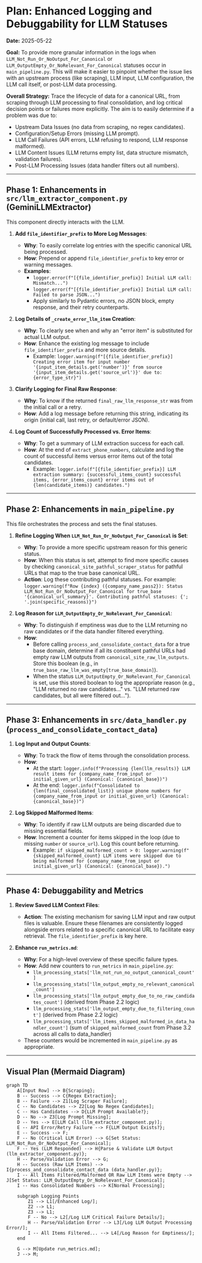 # Plan: Enhanced Logging and Debuggability for LLM Statuses

**Date:** 2025-05-22

**Goal:** To provide more granular information in the logs when `LLM_Not_Run_Or_NoOutput_For_Canonical` or `LLM_OutputEmpty_Or_NoRelevant_For_Canonical` statuses occur in `main_pipeline.py`. This will make it easier to pinpoint whether the issue lies with an upstream process (like scraping), LLM input, LLM configuration, the LLM call itself, or post-LLM data processing.

**Overall Strategy:**
Trace the lifecycle of data for a canonical URL, from scraping through LLM processing to final consolidation, and log critical decision points or failures more explicitly. The aim is to easily determine if a problem was due to:
*   Upstream Data Issues (no data from scraping, no regex candidates).
*   Configuration/Setup Errors (missing LLM prompt).
*   LLM Call Failures (API errors, LLM refusing to respond, LLM response malformed).
*   LLM Content Issues (LLM returns empty list, data structure mismatch, validation failures).
*   Post-LLM Processing Issues (data handler filters out all numbers).

---

## Phase 1: Enhancements in `src/llm_extractor_component.py` (GeminiLLMExtractor)

This component directly interacts with the LLM.

1.  **Add `file_identifier_prefix` to More Log Messages**:
    *   **Why**: To easily correlate log entries with the specific canonical URL being processed.
    *   **How**: Prepend or append `file_identifier_prefix` to key error or warning messages.
    *   **Examples**:
        *   `logger.error(f"[{file_identifier_prefix}] Initial LLM call: Mismatch...")`
        *   `logger.error(f"[{file_identifier_prefix}] Initial LLM call: Failed to parse JSON...")`
        *   Apply similarly to Pydantic errors, no JSON block, empty response, and their retry counterparts.

2.  **Log Details of `_create_error_llm_item` Creation**:
    *   **Why**: To clearly see when and why an "error item" is substituted for actual LLM output.
    *   **How**: Enhance the existing log message to include `file_identifier_prefix` and more source details.
        *   Example: `logger.warning(f"[{file_identifier_prefix}] Creating error item for input number '{input_item_details.get('number')}' from source '{input_item_details.get('source_url')}' due to: {error_type_str}")`

3.  **Clarify Logging for Final Raw Response**:
    *   **Why**: To know if the returned `final_raw_llm_response_str` was from the initial call or a retry.
    *   **How**: Add a log message before returning this string, indicating its origin (initial call, last retry, or default/error JSON).

4.  **Log Count of Successfully Processed vs. Error Items**:
    *   **Why**: To get a summary of LLM extraction success for each call.
    *   **How**: At the end of `extract_phone_numbers`, calculate and log the count of successful items versus error items out of the total candidates.
        *   Example: `logger.info(f"[{file_identifier_prefix}] LLM extraction summary: {successful_items_count} successful items, {error_items_count} error items out of {len(candidate_items)} candidates.")`

---

## Phase 2: Enhancements in `main_pipeline.py`

This file orchestrates the process and sets the final statuses.

1.  **Refine Logging When `LLM_Not_Run_Or_NoOutput_For_Canonical` is Set**:
    *   **Why**: To provide a more specific upstream reason for this generic status.
    *   **How**: When this status is set, attempt to find more specific causes by checking `canonical_site_pathful_scraper_status` for pathful URLs that map to the true base canonical URL.
    *   **Action**: Log these contributing pathful statuses. For example: `logger.warning(f"Row {index} ({company_name_pass2}): Status LLM_Not_Run_Or_NoOutput_For_Canonical for true_base '{canonical_url_summary}'. Contributing pathful statuses: {'; '.join(specific_reasons)}")`

2.  **Log Reason for `LLM_OutputEmpty_Or_NoRelevant_For_Canonical`**:
    *   **Why**: To distinguish if emptiness was due to the LLM returning no raw candidates or if the data handler filtered everything.
    *   **How**:
        *   Before calling `process_and_consolidate_contact_data` for a true base domain, determine if all its constituent pathful URLs had empty raw LLM outputs from `canonical_site_raw_llm_outputs`. Store this boolean (e.g., in `true_base_raw_llm_was_empty[true_base_domain]`).
        *   When the status `LLM_OutputEmpty_Or_NoRelevant_For_Canonical` is set, use this stored boolean to log the appropriate reason (e.g., "LLM returned no raw candidates..." vs. "LLM returned raw candidates, but all were filtered out...").

---

## Phase 3: Enhancements in `src/data_handler.py` (`process_and_consolidate_contact_data`)

1.  **Log Input and Output Counts**:
    *   **Why**: To track the flow of items through the consolidation process.
    *   **How**:
        *   At the start: `logger.info(f"Processing {len(llm_results)} LLM result items for {company_name_from_input or initial_given_url} (Canonical: {canonical_base})")`
        *   At the end: `logger.info(f"Consolidated to {len(final_consolidated_list)} unique phone numbers for {company_name_from_input or initial_given_url} (Canonical: {canonical_base})")`

2.  **Log Skipped Malformed Items**:
    *   **Why**: To identify if raw LLM outputs are being discarded due to missing essential fields.
    *   **How**: Increment a counter for items skipped in the loop (due to missing `number` or `source_url`). Log this count before returning.
        *   Example: `if skipped_malformed_count > 0: logger.warning(f"{skipped_malformed_count} LLM items were skipped due to being malformed for {company_name_from_input or initial_given_url} (Canonical: {canonical_base}).")`

---

## Phase 4: Debuggability and Metrics

1.  **Review Saved LLM Context Files**:
    *   **Action**: The existing mechanism for saving LLM input and raw output files is valuable. Ensure these filenames are consistently logged alongside errors related to a specific canonical URL to facilitate easy retrieval. The `file_identifier_prefix` is key here.

2.  **Enhance `run_metrics.md`**:
    *   **Why**: For a high-level overview of these specific failure types.
    *   **How**: Add new counters to `run_metrics` in `main_pipeline.py`:
        *   `llm_processing_stats['llm_not_run_no_output_canonical_count']`
        *   `llm_processing_stats['llm_output_empty_no_relevant_canonical_count']`
        *   `llm_processing_stats['llm_output_empty_due_to_no_raw_candidates_count']` (derived from Phase 2.2 logic)
        *   `llm_processing_stats['llm_output_empty_due_to_filtering_count']` (derived from Phase 2.2 logic)
        *   `llm_processing_stats['llm_items_skipped_malformed_in_data_handler_count']` (sum of `skipped_malformed_count` from Phase 3.2 across all calls to data_handler)
    *   These counters would be incremented in `main_pipeline.py` as appropriate.

---

## Visual Plan (Mermaid Diagram)

```mermaid
graph TD
    A[Input Row] --> B{Scraping};
    B -- Success --> C{Regex Extraction};
    B -- Failure --> Z1[Log Scraper Failure];
    C -- No Candidates --> Z2[Log No Regex Candidates];
    C -- Has Candidates --> D{LLM Prompt Available?};
    D -- No --> Z3[Log Prompt Missing];
    D -- Yes --> E[LLM Call (llm_extractor_component.py)];
    E -- API Error/Retry Failure --> F{LLM Output Exists?};
    E -- Success --> F;
    F -- No (Critical LLM Error) --> G[Set Status: LLM_Not_Run_Or_NoOutput_For_Canonical];
    F -- Yes (LLM Responded) --> H{Parse & Validate LLM Output (llm_extractor_component.py)};
    H -- Parse/Validation Error --> G;
    H -- Success (Raw LLM Items) --> I{process_and_consolidate_contact_data (data_handler.py)};
    I -- All Items Filtered/Malformed OR Raw LLM Items were Empty --> J[Set Status: LLM_OutputEmpty_Or_NoRelevant_For_Canonical];
    I -- Has Consolidated Numbers --> K[Normal Processing];

    subgraph Logging Points
        Z1 --> L1[/Enhanced Log/];
        Z2 --> L1;
        Z3 --> L1;
        F -- No --> L2[/Log LLM Critical Failure Details/];
        H -- Parse/Validation Error --> L3[/Log LLM Output Processing Error/];
        I -- All Items Filtered... --> L4[/Log Reason for Emptiness/];
    end

    G --> M[Update run_metrics.md];
    J --> M;